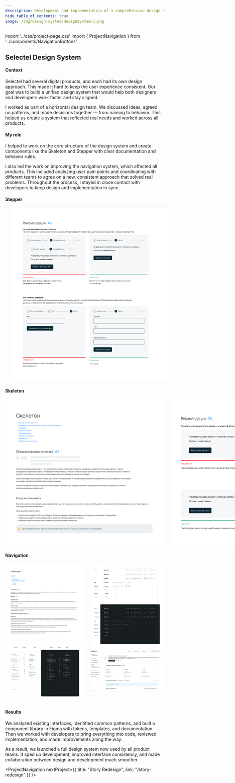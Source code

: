 ```yaml
---
description: Development and implementation of a comprehensive design system for Selectel
hide_table_of_contents: true
image: /img/design-system/designSystem-1.png
---
```


import '../css/project-page.css'
import { ProjectNavigation } from '../components/NavigationButtons'

<article>
<div className="container">


<div className="section-margin">

# Selectel Design System

</div>

<section className="section-margin">

#### Context
Selectel had several digital products, and each had its own design approach. This made it hard to keep the user experience consistent. Our goal was to build a unified design system that would help both designers and developers work faster and stay aligned.

I worked as part of a horizontal design team. We discussed ideas, agreed on patterns, and made decisions together — from naming to behavior. This helped us create a system that reflected real needs and worked across all products.
</section>

<section className="section-margin">

#### My role


<div>
  I helped to work on the core structure of the design system and create components like the Skeleton and Stepper with clear documentation and behavior rules. 
  
  I also led the work on improving the navigation system, which affected all products. This included analyzing user pain points and coordinating with different teams to agree on a new, consistent approach that solved real problems. Throughout the process, I stayed in close contact with developers to keep design and implementation in sync.

</div>

</section>
<section className="section-margin">

#### Stepper
<div class="columns">
  <div>
    <img src="/img/design-system/designSystem-6.png" alt="Stepper States" className="image"/>
    <img src="/img/design-system/designSystem-7.png" alt="Stepper Interactions" className="image"/>
  </div>
  <img src="/img/design-system/designSystem-5.png" alt="Stepper Overview" className="image"/>
  
</div>

</section>

<section className="section-margin">

#### Skeleton 
<div class="columns">
<img src="/img/design-system/designSystem-2.png" alt="Design System Structure" className="image"/>
<img src="/img/design-system/designSystem-3.png" alt="Component Architecture" className="image"/>
<div>
<img src="/img/design-system/designSystem-4.png" alt="Component Relationships" className="image"/>

</div>
</div>

</section>

<section className="section-margin">

#### Navigation
<div class="columns">
  <div>
    <img src="/img/design-system/designSystem-8.png" alt="Navigation Overview" className="image"/>
    <img src="/img/design-system/designSystem-10.png" alt="Navigation Patterns" className="image"/>

  </div>
  <div>
    <img src="/img/design-system/designSystem-9.png" alt="Navigation Components" className="image"/>
    <img src="/img/design-system/designSystem-11.png" alt="Navigation Implementation" className="image"/>
  </div>
</div>


</section>

<section className="section-margin">

#### Results

We analyzed existing interfaces, identified common patterns, and built a component library in Figma with tokens, templates, and documentation. Then we worked with developers to bring everything into code, reviewed implementation, and made improvements along the way. 

As a result, we launched a full design system now used by all product teams. It sped up development, improved interface consistency, and made collaboration between design and development much smoother.

</section>



<ProjectNavigation nextProject={{ title: "Story Redesign", link: "/story-redesign" }} />

</div>
</article>